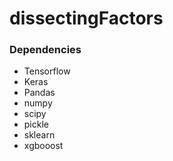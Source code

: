 # dissectingFactors

### Dependencies

- Tensorflow
- Keras
- Pandas
- numpy
- scipy
- pickle
- sklearn
- xgbooost
